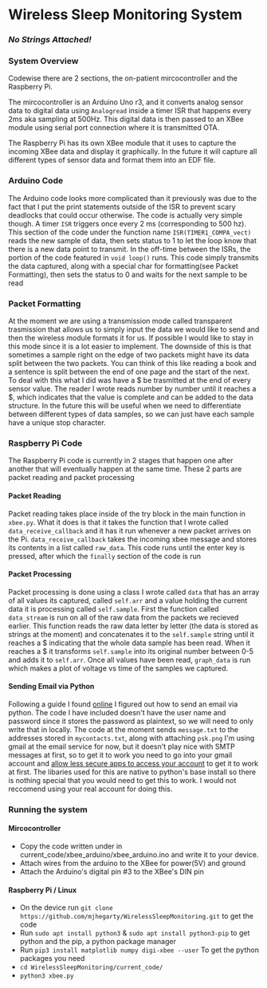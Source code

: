 # Wireless Sleep Monitoring System
### _No Strings Attached!_  


### System Overview

Codewise there are 2 sections, the on-patient mircocontroller and the Raspberry Pi.

The mircocontroller is an Arduino Uno r3, and it converts analog sensor data to digital data using
`Analogread` inside a timer ISR that happens every 2ms aka sampling at 500Hz. This digital data is then passed
to an XBee module using serial port connection where it is transmitted OTA.

The Raspberry Pi has its own XBee module that it uses to capture the incoming XBee data and display it graphically.
In the future it will capture all different types of sensor data and format them into an EDF file.


### Arduino Code
The Arduino code looks more complicated than it previously was due to the fact that I put the print statements outside of the ISR
to prevent scary deadlocks that could occur otherwise. The code is actually very simple though. A timer `ISR` triggers once every
2 ms (corresponding to 500 hz). This section of the code under the function name `ISR(TIMER1_COMPA_vect)` reads the new sample of
data, then sets status to 1 to let the loop know that there is a new data point to transmit. In the off-time between the ISRs, 
the portion of the code featured in `void loop()` runs. This code simply transmits the data captured, along with a special char
for formatting(see Packet Formatting), then sets the status to 0 and waits for the next sample to be read

### Packet Formatting

At the moment we are using a transmission mode called transparent trasmission that allows us to simply input 
the data we would like to send and then the wireless module formats it for us. If possible I would like to stay in this mode
since it is a lot easier to implement. The downside of this is that sometimes a sample right on the edge of two packets might have
its data split between the two packets. You can think of this like reading a book and a sentence is split between the end of one 
page and the start of the next. To deal with this what I did was have a $ be trasmitted at the end of every sensor value. The reader I wrote reads number by number until it reaches a $, which indicates that the value is complete and can be added to the data
structure. In the future this will be useful when we need to differentiate between different types of data samples, so we can just
have each sample have a unique stop character.

### Raspberry Pi Code
The Raspberry Pi code is currently in 2 stages that happen one after another that will eventually happen at the same time.
These 2 parts are packet reading and packet processing

#### Packet Reading
Packet reading takes place inside of the try block in the main function in `xbee.py`. What it does is that it takes the function
that I wrote called `data_receive_callback` and it has it run whenever a new packet arrives on the Pi. `data_receive_callback` 
takes the incoming xbee message and stores its contents in a list called `raw_data`. This code runs until the enter key is pressed, after which the `finally` section of the code is run
#### Packet Processing
Packet processing is done using a class I wrote called `data` that has an array of all values its captured, called `self.arr` and
a value holding the current data it is processing called `self.sample`. First the function called `data_stream` is run on all
of the raw data from the packets we recieved earlier. This function reads the raw data letter by letter (the data is stored as 
strings at the moment) and concatenates it to the `self.sample` string until it reaches a $ indicating that the whole data sample
has been read. When it reaches a $ it transforms `self.sample` into its original number between 0-5 and adds it to `self.arr`.
Once all values have been read, `graph_data` is run which makes a plot of voltage vs time of the samples we captured.

#### Sending Email via Python
Following a guide I found [online](https://stackabuse.com/how-to-send-emails-with-gmail-using-python/) I figured out how to send 
an email via python. The code I have included doesn't have the user name and password since it stores the password as plaintext, 
so we will need to only write that in locally. The code at the moment sends `message.txt` to the addresses stored in `mycontacts.txt`,
along with attaching `psk.png` I'm using gmail at the email service for now, but it doesn't play nice with SMTP messages at first,
so to get it to work you need to go into your gmail account and [allow less secure apps to access your account](https://support.google.com/accounts/answer/6010255) to get it to work at first. The libaries used for this are native to python's
base install so there is nothing special that you would need to get this to work. I would not reccomend using your real account 
for doing this.

### Running the system

#### Mircocontroller

* Copy the code written under in current_code/xbee_arduino/xbee_arduino.ino and write it to your device.
* Attach wires from the arduino to the XBee for power(5V) and ground
* Attach the Arduino's digital pin #3 to the XBee's DIN pin

#### Raspberry Pi / Linux
* On the device run `git clone https://github.com/mjhegarty/WirelessSleepMonitoring.git` to get the code
* Run `sudo apt install python3` & `sudo apt install python3-pip` to get python and the pip, a python package manager
* Run `pip3 install matplotlib numpy digi-xbee --user` To get the python packages you need
* `cd WirelessSleepMonitoring/current_code/`
* `python3 xbee.py`
